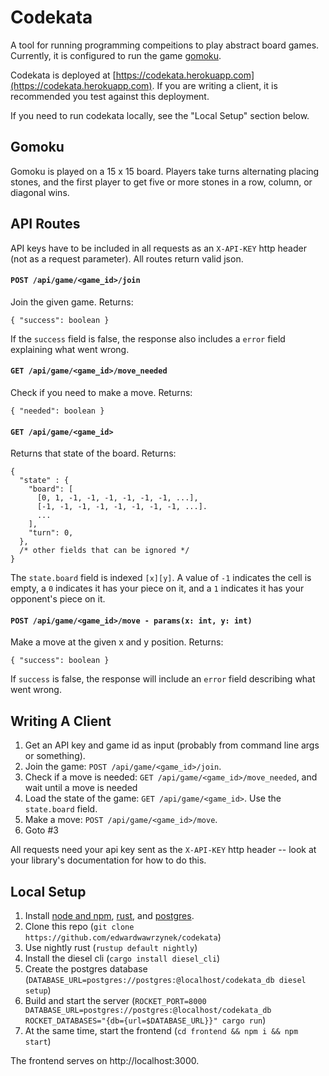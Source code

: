 # Codekata

A tool for running programming compeitions to play abstract board games. Currently, it is configured to run the game [gomoku](https://en.wikipedia.org/wiki/Gomoku).

Codekata is deployed at [https://codekata.herokuapp.com](https://codekata.herokuapp.com). If you are writing a client, it is recommended you test against this deployment.

If you need to run codekata locally, see the "Local Setup" section below.

## Gomoku
Gomoku is played on a 15 x 15 board. Players take turns alternating placing stones, and the first player to get five or more stones in a row, column, or diagonal wins.

## API Routes
API keys have to be included in all requests as an `X-API-KEY` http header (not as a request parameter). All routes return valid json.

#### `POST /api/game/<game_id>/join`
Join the given game. Returns:
```
{ "success": boolean }
```
If the `success` field is false, the response also includes a `error` field explaining what went wrong.

#### `GET /api/game/<game_id>/move_needed`
Check if you need to make a move.
Returns:
```
{ "needed": boolean }
```

#### `GET /api/game/<game_id>`
Returns that state of the board. Returns:
```
{
  "state" : {
    "board": [
      [0, 1, -1, -1, -1, -1, -1, -1, ...],
      [-1, -1, -1, -1, -1, -1, -1, -1, ...].
      ...
    ],
    "turn": 0,
  },
  /* other fields that can be ignored */
}
```
The `state.board` field is indexed `[x][y]`. A value of `-1` indicates the cell is empty, a `0` indicates it has your piece on it, and a `1` indicates it has your opponent's piece on it.

#### `POST /api/game/<game_id>/move - params(x: int, y: int)`

Make a move at the given x and y position. Returns:
```
{ "success": boolean }
```

If `success` is false, the response will include an `error` field describing what went wrong.

## Writing A Client
1. Get an API key and game id as input (probably from command line args or something).
2. Join the game: `POST /api/game/<game_id>/join`.
3. Check if a move is needed: `GET /api/game/<game_id>/move_needed`, and wait until a move is needed
4. Load the state of the game: `GET /api/game/<game_id>`. Use the `state.board` field.
5. Make a move: `POST /api/game/<game_id>/move`.
6. Goto #3

All requests need your api key sent as the `X-API-KEY` http header -- look at your library's documentation for how to do this.

## Local Setup

1. Install [node and npm](https://nodejs.org/en/download/), [rust](https://www.rust-lang.org/tools/install), and [postgres](https://www.postgresql.org/).
2. Clone this repo (`git clone https://github.com/edwardwawrzynek/codekata`)
3. Use nightly rust (`rustup default nightly`)
4. Install the diesel cli (`cargo install diesel_cli`)
5. Create the postgres database (`DATABASE_URL=postgres://postgres:@localhost/codekata_db diesel setup`)
6. Build and start the server (`ROCKET_PORT=8000 DATABASE_URL=postgres://postgres:@localhost/codekata_db ROCKET_DATABASES="{db={url=$DATABASE_URL}}" cargo run`)
7. At the same time, start the frontend (`cd frontend && npm i && npm start`)

The frontend serves on http://localhost:3000.